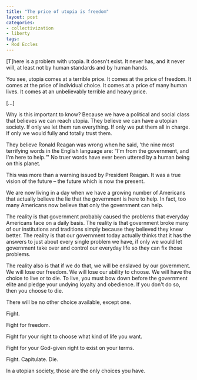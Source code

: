 ```yaml
---
title: "The price of utopia is freedom"
layout: post
categories:
- collectivization
- liberty
tags:
- Rod Eccles
---
```


\[T\]here is a problem with utopia. It doesn't exist. It never has, and it never will, at least not by human standards and by human hands.

You see, utopia comes at a terrible price. It comes at the price of freedom. It comes at the price of individual choice. It comes at a price of many human lives. It comes at an unbelievably terrible and heavy price.

\[...\]

Why is this important to know? Because we have a political and social class that believes we can reach utopia. They believe we can have a utopian society. If only we let them run everything. If only we put them all in charge. If only we would fully and totally trust them.

They believe Ronald Reagan was wrong when he said, 'the nine most terrifying words in the English language are: <q>I'm from the government, and I'm here to help.</q>' No truer words have ever been uttered by a human being on this planet.

This was more than a warning issued by President Reagan. It was a true vision of the future – the future which is now the present.

We are now living in a day when we have a growing number of Americans that actually believe the lie that the government is here to help. In fact, too many Americans now believe that only the government can help.

The reality is that government probably caused the problems that everyday Americans face on a daily basis. The reality is that government broke many of our institutions and traditions simply because they believed they knew better. The reality is that our government today actually thinks that it has the answers to just about every single problem we have, if only we would let government take over and control our everyday life so they can fix those problems.

The reality also is that if we do that, we will be enslaved by our government. We will lose our freedom. We will lose our ability to choose. We will have the choice to live or to die. To live, you must bow down before the government elite and pledge your undying loyalty and obedience. If you don't do so, then you choose to die.

There will be no other choice available, except one.

Fight.

Fight for freedom.

Fight for your right to choose what kind of life you want.

Fight for your God-given right to exist on your terms.

Fight. Capitulate. Die.

In a utopian society, those are the only choices you have.